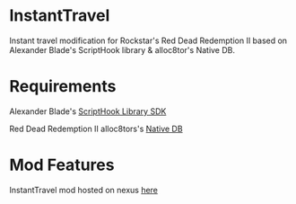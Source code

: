 # InstantTravel
Instant travel modification for Rockstar's Red Dead Redemption II based on Alexander Blade's ScriptHook library &amp; alloc8tor's Native DB.

# Requirements
Alexander Blade's [ScriptHook Library SDK](http://www.dev-c.com/rdr2/scripthookrdr2/)

Red Dead Redemption II alloc8tors's [Native DB](https://alloc8or.re/rdr3/nativedb/)

# Mod Features
InstantTravel mod hosted on nexus [here](https://www.nexusmods.com/reddeadredemption2/mods/331)
